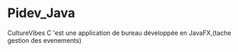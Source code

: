 # Pidev_Java
CultureVibes C 'est une application de bureau développée en JavaFX,(tache gestion des evenements)
